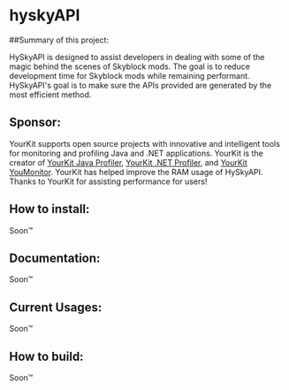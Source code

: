 # hyskyAPI

##Summary of this project:

HySkyAPI is designed to assist developers in dealing with some of the magic behind the scenes of Skyblock mods.
The goal is to reduce development time for Skyblock mods while remaining performant.
HySkyAPI's goal is to make sure the APIs provided are generated by the most efficient method.

## Sponsor:
YourKit supports open source projects with innovative and intelligent tools
for monitoring and profiling Java and .NET applications.
YourKit is the creator of <a href="https://www.yourkit.com/java/profiler/">YourKit Java Profiler</a>,
<a href="https://www.yourkit.com/.net/profiler/">YourKit .NET Profiler</a>,
and <a href="https://www.yourkit.com/youmonitor/">YourKit YouMonitor</a>. YourKit has helped improve the RAM usage of HySkyAPI.
Thanks to YourKit for assisting performance for users!

## How to install:
Soon™

## Documentation:
Soon™

## Current Usages:
Soon™

## How to build:
Soon™